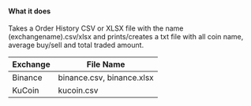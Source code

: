 <h4> What it does</h4>

Takes a Order History CSV or XLSX file with the name (exchangename).csv/xlsx and prints/creates a txt file with all coin name, average buy/sell and total traded amount. 

Exchange | File Name |
--- | --- | 
Binance | binance.csv, binance.xlsx |
KuCoin | kucoin.csv |